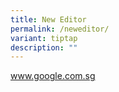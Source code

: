 ```yaml
---
title: New Editor
permalink: /neweditor/
variant: tiptap
description: ""
---
```

<p><a href="http://www.google.com.sg" rel="noopener noreferrer nofollow" target="_blank">www.google.com.sg</a> 
</p>
<p></p>
